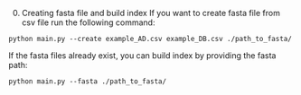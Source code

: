 
0. Creating fasta file and build index
If you want to create fasta file from csv file run the following command:

```python main.py --create example_AD.csv example_DB.csv ./path_to_fasta/```

If the fasta files already exist, you can build index by providing the fasta path:

``` python main.py --fasta ./path_to_fasta/ ```

